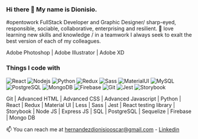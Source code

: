 ### Hi there 👋 My name is Dionisio.
#opentowork FullStack Developer and Graphic Designer/ sharp-eyed, responsible, sociable, collaborative, enterprising and resilient.
🌱 love learning new skills and knowledge / in a teamwork I always seek to exalt the best version of each of my colleagues. 

Adobe Photoshop | Adobe Illustrator | Adobe XD

### Things I code with
<p>
  <img alt="React" src="https://img.shields.io/badge/-React-61DAFB?style=flat-square&logo=React&logoColor=black" />
  <img alt="Nodejs" src="https://img.shields.io/badge/-Nodejs-339933?style=flat-square&logo=Node.js&logoColor=white" />
  <img alt="Python" src="https://img.shields.io/badge/-Python-3776AB?style=flat-square&logo=python&logoColor=white" />
  <img alt="Redux" src="https://img.shields.io/badge/-Redux-764ABC?style=flat-square&logo=Redux&logoColor=white" />
  <img alt="Sass" src="https://img.shields.io/badge/-Sass-CC6699?style=flat-square&logo=sass&logoColor=white" />
  <img alt="MaterialUI" src="https://img.shields.io/badge/Material--UI-blue?style=flat-square&logo=Material--UI&logoColor=white" />
  <img alt="MySQL" src="https://img.shields.io/badge/-MySQL-4479A1?style=flat-square&logo=MySQL&logoColor=white" />
  <img alt="PostgreSQL" src="https://img.shields.io/badge/-PostgreSQL-4169E1?style=flat-square&logo=PostgreSQL&logoColor=white" />
  <img alt="MongoDB" src="https://img.shields.io/badge/-MongoDB-47A248?style=flat-square&logo=mongodb&logoColor=white" />
  <img alt="Firebase" src="https://img.shields.io/badge/-Firebase-FFCA28?style=flat-square&logo=Firebase&logoColor=white" />
  <img alt="Git" src="https://img.shields.io/badge/-Git-F05032?style=flat-square&logo=git&logoColor=white" />
  <img alt="Jest" src="https://img.shields.io/badge/-Jest-C21325?style=flat-square&logo=jest&logoColor=white" />
  <img alt="Storybook" src="https://img.shields.io/badge/-Storybook-FF4785?style=flat-square&logo=storybook&logoColor=white" />
</p>

Git | Advanced HTML | Advanced CSS | Advanced Javascript | Python | React | Redux | Material UI | Less | Sass | Jest | React testing library | Storybook | Node JS | Express JS | SQL | PostgreSQL | Sequelize | Firebase | Mongo DB

📫 You can reach me at hernandezdionisiooscar@gmail.com - [Linkedin](https://www.linkedin.com/in/dionisioarg/)
